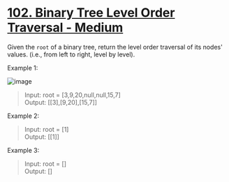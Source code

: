 # [102. Binary Tree Level Order Traversal - Medium](https://leetcode.com/problems/binary-tree-level-order-traversal/description/)

Given the `root` of a binary tree, return the level order traversal of its nodes' values. (i.e., from left to right, level by level).

Example 1:

![image](https://assets.leetcode.com/uploads/2021/02/19/tree1.jpg)

> Input: root = [3,9,20,null,null,15,7]  
> Output: [[3],[9,20],[15,7]]  

Example 2:

> Input: root = [1]  
> Output: [[1]]  

Example 3:

> Input: root = []  
> Output: []  